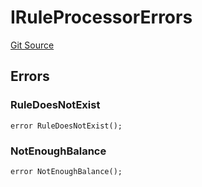 # IRuleProcessorErrors
[Git Source](https://github.com/thrackle-io/tron/blob/38ad28ed586c360d4509e485bd378da51297351d/src/common/IErrors.sol)


## Errors
### RuleDoesNotExist

```solidity
error RuleDoesNotExist();
```

### NotEnoughBalance

```solidity
error NotEnoughBalance();
```

